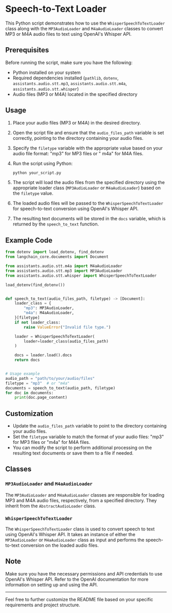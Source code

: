 # Speech-to-Text Loader

This Python script demonstrates how to use the `WhisperSpeechToTextLoader` class along with the `MP3AudioLoader`
and `M4aAudioLoader` classes to convert MP3 or M4A audio files to text using OpenAI's Whisper API.

## Prerequisites

Before running the script, make sure you have the following:

- Python installed on your system
- Required dependencies
  installed (`pathlib`, `dotenv`, `assistants.audio.stt.mp3`, `assistants.audio.stt.m4a`, `assistants.audio.stt.whisper`)
- Audio files (MP3 or M4A) located in the specified directory

## Usage

1. Place your audio files (MP3 or M4A) in the desired directory.

2. Open the script file and ensure that the `audio_files_path` variable is set correctly, pointing to the directory
   containing your audio files.

3. Specify the `filetype` variable with the appropriate value based on your audio file format: "mp3" for MP3 files or "
   m4a" for M4A files.

4. Run the script using Python:

    ```bash
    python your_script.py
    ```

5. The script will load the audio files from the specified directory using the appropriate loader
   class (`MP3AudioLoader` or `M4aAudioLoader`) based on the `filetype` value.

6. The loaded audio files will be passed to the `WhisperSpeechToTextLoader` for speech-to-text conversion using OpenAI's
   Whisper API.

7. The resulting text documents will be stored in the `docs` variable, which is returned by the `speech_to_text`
   function.

## Example Code

```python
from dotenv import load_dotenv, find_dotenv
from langchain_core.documents import Document

from assistants.audio.stt.m4a import M4aAudioLoader
from assistants.audio.stt.mp3 import MP3AudioLoader
from assistants.audio.stt.whisper import WhisperSpeechToTextLoader

load_dotenv(find_dotenv())


def speech_to_text(audio_files_path, filetype) -> [Document]:
    loader_class = {
        "mp3": MP3AudioLoader,
        "m4a": M4aAudioLoader,
    }[filetype]
    if not loader_class:
        raise ValueError("Invalid file type.")

    loader = WhisperSpeechToTextLoader(
        loader=loader_class(audio_files_path)
    )

    docs = loader.load().docs
    return docs


# Usage example
audio_path = "path/to/your/audio/files"
filetype = "mp3"  # or "m4a"
documents = speech_to_text(audio_path, filetype)
for doc in documents:
    print(doc.page_content)
```

## Customization

- Update the `audio_files_path` variable to point to the directory containing your audio files.
- Set the `filetype` variable to match the format of your audio files: "mp3" for MP3 files or "m4a" for M4A files.
- You can modify the script to perform additional processing on the resulting text documents or save them to a file if
  needed.

## Classes

### `MP3AudioLoader` and `M4aAudioLoader`

The `MP3AudioLoader` and `M4aAudioLoader` classes are responsible for loading MP3 and M4A audio files, respectively,
from a specified directory. They inherit from the `AbstractAudioLoader` class.

### `WhisperSpeechToTextLoader`

The `WhisperSpeechToTextLoader` class is used to convert speech to text using OpenAI's Whisper API. It takes an instance
of either the `MP3AudioLoader` or `M4aAudioLoader` class as input and performs the speech-to-text conversion on the
loaded audio files.

## Note

Make sure you have the necessary permissions and API credentials to use OpenAI's Whisper API. Refer to the OpenAI
documentation for more information on setting up and using the API.

---

Feel free to further customize the README file based on your specific requirements and project structure.
